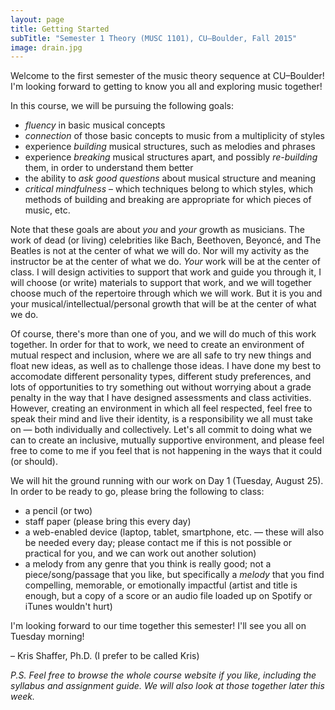 ```yaml
---
layout: page
title: Getting Started
subTitle: "Semester 1 Theory (MUSC 1101), CU–Boulder, Fall 2015"
image: drain.jpg
---
```


Welcome to the first semester of the music theory sequence at CU–Boulder! I'm looking forward to getting to know you all and exploring music together!

In this course, we will be pursuing the following goals:

- *fluency* in basic musical concepts  
- *connection* of those basic concepts to music from a multiplicity of styles  
- experience *building* musical structures, such as melodies and phrases  
- experience *breaking* musical structures apart, and possibly *re-building* them, in order to understand them better  
- the ability to *ask good questions* about musical structure and meaning  
- *critical mindfulness* – which techniques belong to which styles, which methods of building and breaking are appropriate for which pieces of music, etc.

Note that these goals are about *you* and *your* growth as musicians. The work of dead (or living) celebrities like Bach, Beethoven, Beyoncé, and The Beatles is not at the center of what we will do. Nor will my activity as the instructor be at the center of what we do. *Your* work will be at the center of class. I will design activities to support that work and guide you through it, I will choose (or write) materials to support that work, and we will together choose much of the repertoire through which we will work. But it is you and your musical/intellectual/personal growth that will be at the center of what we do.

Of course, there's more than one of you, and we will do much of this work together. In order for that to work, we need to create an environment of mutual respect and inclusion, where we are all safe to try new things and float new ideas, as well as to challenge those ideas. I have done my best to accomodate different personality types, different study preferences, and lots of opportunities to try something out without worrying about a grade penalty in the way that I have designed assessments and class activities. However, creating an environment in which all feel respected, feel free to speak their mind and live their identity, is a responsibility we all must take on — both individually and collectively. Let's all commit to doing what we can to create an inclusive, mutually supportive environment, and please feel free to come to me if you feel that is not happening in the ways that it could (or should).

We will hit the ground running with our work on Day 1 (Tuesday, August 25). In order to be ready to go, please bring the following to class:

- a pencil (or two)  
- staff paper (please bring this every day)  
- a web-enabled device (laptop, tablet, smartphone, etc. — these will also be needed every day; please contact me if this is not possible or practical for you, and we can work out another solution)  
- a melody from any genre that you think is really good; not a piece/song/passage that you like, but specifically a *melody* that you find compelling, memorable, or emotionally impactful (artist and title is enough, but a copy of a score or an audio file loaded up on Spotify or iTunes wouldn't hurt)

I'm looking forward to our time together this semester! I'll see you all on Tuesday morning!

– Kris Shaffer, Ph.D. (I prefer to be called Kris)

*P.S. Feel free to browse the whole course website if you like, including the syllabus and assignment guide. We will also look at those together later this week.*